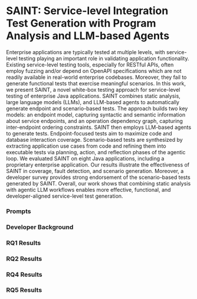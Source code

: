 # SAINT: Service-level Integration Test Generation with Program Analysis and LLM-based Agents
Enterprise applications are typically tested at multiple levels, with service-level testing playing an important role in validating application functionality. Existing service-level testing tools, especially for RESTful APIs, often employ fuzzing and/or depend on OpenAPI specifications which are not readily available in real-world enterprise codebases. Moreover, they fail to generate functional tests that exercise meaningful scenarios. In this work, we present SAINT, a novel white-box testing approach for service-level testing of enterprise Java applications. SAINT combines static analysis, large language models (LLMs), and LLM-based agents to automatically generate endpoint and scenario-based tests. The approach builds two key models: an endpoint model, capturing syntactic and semantic information about service endpoints, and an operation dependency graph, capturing inter-endpoint ordering constraints. SAINT then employs LLM-based agents to generate tests. Endpoint-focused tests aim to maximize code and database interaction coverage. Scenario-based tests are synthesized by extracting application use cases from code and refining them into executable tests via planning, action, and reflection phases of the agentic loop. We evaluated SAINT on eight Java applications, including a proprietary enterprise application. Our results illustrate the effectiveness of SAINT in coverage, fault detection, and scenario generation. Moreover, a developer survey provides strong endorsement of the scenario-based tests generated by SAINT. Overall, our work shows that combining static analysis with agentic LLM workflows enables more effective, functional, and developer-aligned service-level test generation.

### Prompts


### Developer Background

### RQ1 Results


### RQ2 Results


### RQ4 Results


### RQ5 Results
